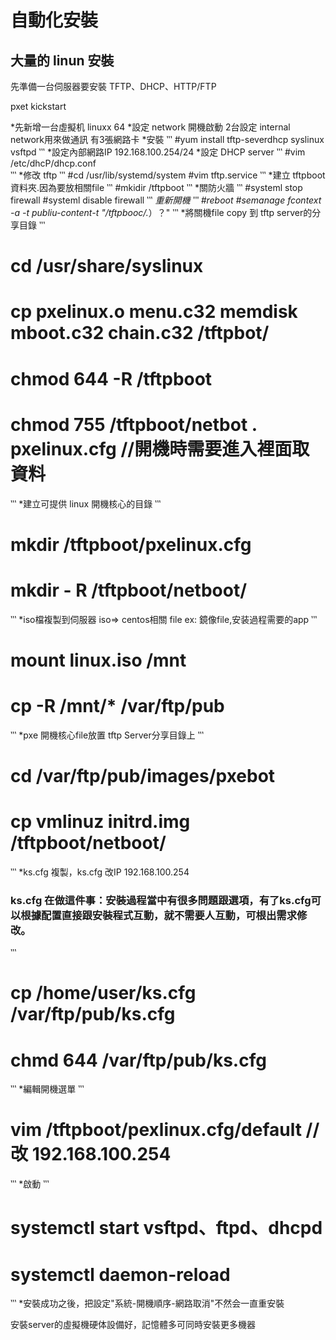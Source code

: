 # 自動化安裝
## 大量的 linun 安裝 
先準備一台伺服器要安裝 TFTP、DHCP、HTTP/FTP

pxet kickstart 

*先新增一台虛擬机 linuxx 64 
*設定 network 開機啟動 
2台設定 internal network用來做通訊
有3張網路卡
*安裝
‵‵‵
#yum install tftp-severdhcp syslinux vsftpd
‵‵‵
*設定內部網路IP 192.168.100.254/24
*設定 DHCP server 
‵‵‵
#vim /etc/dhcP/dhcp.conf    
‵‵‵
*修改 tftp
‵‵‵
#cd /usr/lib/systemd/system
#vim tftp.service
‵‵‵
*建立 tftpboot資料夾.因為要放相關file
‵‵‵
#mkidir /tftpboot
‵‵‵
*關防火牆
‵‵‵
#systeml stop firewall
#systeml disable firewall
‵‵‵
*重新開機
‵‵‵
#reboot
#semanage fcontext -a -t publiu-content-t "/tftpbooc/.*）？"
‵‵‵
*將關機file copy 到 tftp server的分享目錄
‵‵‵
# cd /usr/share/syslinux 
# cp pxelinux.o menu.c32 memdisk mboot.c32 chain.c32 /tftpbot/ 
# chmod 644 -R /tftpboot 
# chmod 755 /tftpboot/netbot . pxelinux.cfg   //開機時需要進入裡面取資料
‵‵‵
*建立可提供 linux 開機核心的目錄
‵‵‵
# mkdir /tftpboot/pxelinux.cfg
# mkdir - R /tftpboot/netboot/ 
‵‵‵
*iso檔複製到伺服器 iso⇒ centos相關 file ex: 鏡像file,安装過程需要的app
‵‵‵
# mount linux.iso /mnt 
# cp -R /mnt/* /var/ftp/pub
‵‵‵
*pxe 開機核心file放置 tftp Server分享目錄上
‵‵‵
# cd /var/ftp/pub/images/pxebot 
# cp vmlinuz initrd.img /tftpboot/netboot/
‵‵‵
*ks.cfg 複製，ks.cfg 改IP 192.168.100.254 
### ks.cfg 在做這件事：安裝過程當中有很多問題跟選項，有了ks.cfg可以根據配置直接跟安裝程式互動，就不需要人互動，可根出需求修改。
‵‵‵
# cp /home/user/ks.cfg /var/ftp/pub/ks.cfg 
# chmd 644 /var/ftp/pub/ks.cfg 
‵‵‵
*編輯開機選單 
‵‵‵
# vim /tftpboot/pexlinux.cfg/default    //改 192.168.100.254 
‵‵‵
*啟動
‵‵‵
# systemctl start vsftpd、ftpd、dhcpd 
# systemctl daemon-reload 
‵‵‵
*安裝成功之後，把設定"系統-開機順序-網路取消"不然会一直重安裝

安裝server的虛擬機硬体設備好，記憶體多可同時安裝更多機器
